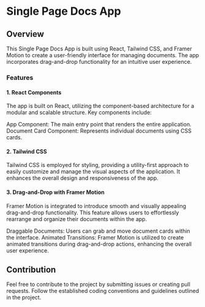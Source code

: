 <h1>Single Page Docs App</h1>
<h2>Overview</h2>
<p>This Single Page Docs App is built using React, Tailwind CSS, and Framer Motion to create a user-friendly interface for managing documents. The app incorporates drag-and-drop functionality for an intuitive user experience.
</p>
<h3>Features</h3>
<h4>1. React Components</h4>
The app is built on React, utilizing the component-based architecture for a modular and scalable structure. Key components include:

App Component: The main entry point that renders the entire application.
Document Card Component: Represents individual documents using CSS cards.
<h4>2. Tailwind CSS</h4>
Tailwind CSS is employed for styling, providing a utility-first approach to easily customize and manage the visual aspects of the application. It enhances the overall design and responsiveness of the app.

<h4>3. Drag-and-Drop with Framer Motion</h4>
Framer Motion is integrated to introduce smooth and visually appealing drag-and-drop functionality. This feature allows users to effortlessly rearrange and organize their documents within the app.

Draggable Documents: Users can grab and move document cards within the interface.
Animated Transitions: Framer Motion is utilized to create animated transitions during drag-and-drop actions, enhancing the overall user experience.
<h2>Contribution</h2>
Feel free to contribute to the project by submitting issues or creating pull requests. Follow the established coding conventions and guidelines outlined in the project.
